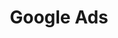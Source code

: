 ---
type: framework
cloudinary_convert: false
published: published
slug: google-ads
title: Google Ads
start: January 01, 2000
---